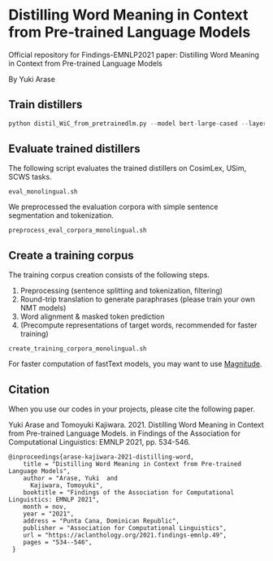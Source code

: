 # Distilling Word Meaning in Context from Pre-trained Language Models
Official repository for Findings-EMNLP2021 paper: Distilling Word Meaning in Context from Pre-trained Language Models

By Yuki Arase

## Train distillers
```python
python distil_WiC_from_pretrainedlm.py --model bert-large-cased --layer 0 1 2 3 4 5 6 7 8 9 10 11 12 13 14 15 16 17 18 19 20 21 22 23 24 --batch 128 --nhead 8 --ff_k 4 --data path_to_corpus_or_pre-computed_representations --out ../out/ --neg_sense --init_lr 3.0e-5 --val_check_interval 0.1 --warmup 1000 --dev_size 10000 --gpus 0 --find_lr --lr_sample 300
```

## Evaluate trained distillers
The following script evaluates the trained distillers on CosimLex, USim, SCWS tasks.
```
eval_monolingual.sh
```

We preprocessed the evaluation corpora with simple sentence segmentation and tokenization. 
```
preprocess_eval_corpora_monolingual.sh
```

## Create a training corpus
The training corpus creation consists of the following steps. 
1. Preprocessing (sentence splitting and tokenization, filtering)
2. Round-trip translation to generate paraphrases (please train your own NMT models)
3. Word alignment & masked token prediction
4. (Precompute representations of target words, recommended for faster training)
```
create_training_corpora_monolingual.sh
```

For faster computation of fastText models, you may want to use [Magnitude](https://github.com/plasticityai/magnitude).

## Citation
When you use our codes in your projects, please cite the following paper.

Yuki Arase and Tomoyuki Kajiwara. 2021. Distilling Word Meaning in Context from Pre-trained Language Models. in Findings of the Association for Computational Linguistics: EMNLP 2021, pp. 534-546.  

```
@inproceedings{arase-kajiwara-2021-distilling-word,
    title = "Distilling Word Meaning in Context from Pre-trained Language Models",
    author = "Arase, Yuki  and
      Kajiwara, Tomoyuki",
    booktitle = "Findings of the Association for Computational Linguistics: EMNLP 2021",
    month = nov,
    year = "2021",
    address = "Punta Cana, Dominican Republic",
    publisher = "Association for Computational Linguistics",
    url = "https://aclanthology.org/2021.findings-emnlp.49",
    pages = "534--546",
 }
```